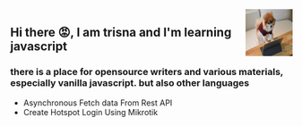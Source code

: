 <img src="cookie-the-pom-SNf-hZz6zOY-unsplash.jpg" align="right" style="height: 84px;width: 84px"/>

## Hi there :rage:, I am trisna and I'm learning javascript

### there is a place for opensource writers and various materials, especially vanilla javascript. but also other languages

* Asynchronous Fetch data From Rest API
* Create Hotspot Login Using Mikrotik